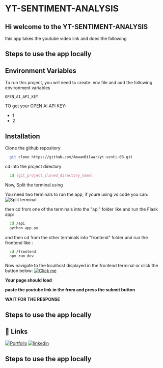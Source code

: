 
# YT-SENTIMENT-ANALYSIS

## Hi welcome to the YT-SENTIMENT-ANALYSIS

this app  takes the youtube video link and does the following

## Steps to use the app locally


## Environment Variables

To run this project, you will need to create .env file and add the following environment variables

`OPEN_AI_API_KEY`



TO get your OPEN AI API KEY: 
- 1
- 2
## Installation

Clone the github repository

```bash
  git clone https://github.com/AmaanBilwar/yt-senti-03.git
```

cd into the project directory

```bash
  cd [git_project_cloned_directory_name]
```

Now, Split the terminal using 

You need two terminals to run the app, if youre using vs code you can:
![Split terminal]()

then cd from one of the terminals into the "api" folder like and run the Flask app:

```bash
  cd /api
  python app.py
```
and then cd from the other terminals into "frontend" folder and run the frontend like :
```bash
  cd /frontend
  npm run dev
```
Now navigate to the localhost displayed in the frontend terminal or click the button below: 
[![Click me](https://img.shields.io/badge/localhost:5417-blue)](http://localhost:5417/)

**Your page should load**

**paste the youtube link in the from and press the submit button**

**WAIT FOR THE RESPONSE**


## Steps to use the app locally


## 🔗 Links
[![Portfolio](https://img.shields.io/badge/my_portfolio-000?style=for-the-badge&logo=ko-fi&logoColor=white)](https://amaanbilwar.github.io/vite-deploy/)
[![linkedin](https://img.shields.io/badge/linkedin-0A66C2?style=for-the-badge&logo=linkedin&logoColor=white)](https://www.linkedin.com/in/amaanbilwar/)
## Steps to use the app locally

